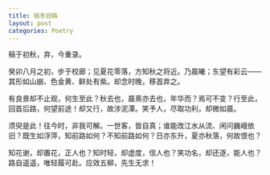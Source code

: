 ```yaml
---
title: 临冬旧稿
layout: post
categories: Poetry
---
```

稿于初秋，弃，今重录。

癸卯八月之初，步于校廊；见夏花零落，方知秋之将近。乃晨曦；东望有彩云——其形如山崩、色金黄、鲜处有紫。却念时晚，移首弃之。

有良景却不止观，何生至此？秋去也，晨熹亦去也，年华而？焉可不变？行至此，回首后路，何望前途！却又行，故涉泥潭。笑予人，尽取功利，却微如晨。

须臾是此！往今时，非我可解。一世客，皆自真；谁能改江水从流、闲问巍峨依旧？既生如浮萍，知前路如何？不知前路如何？日亦东升，夏亦秋落，何故恨也？

知花谢，却置花，正人也？知时轻，却虚度，信人也？笑功名，却还逐，能人也？路自遥遥，唯轻履可赴。应效五柳，先生无求！